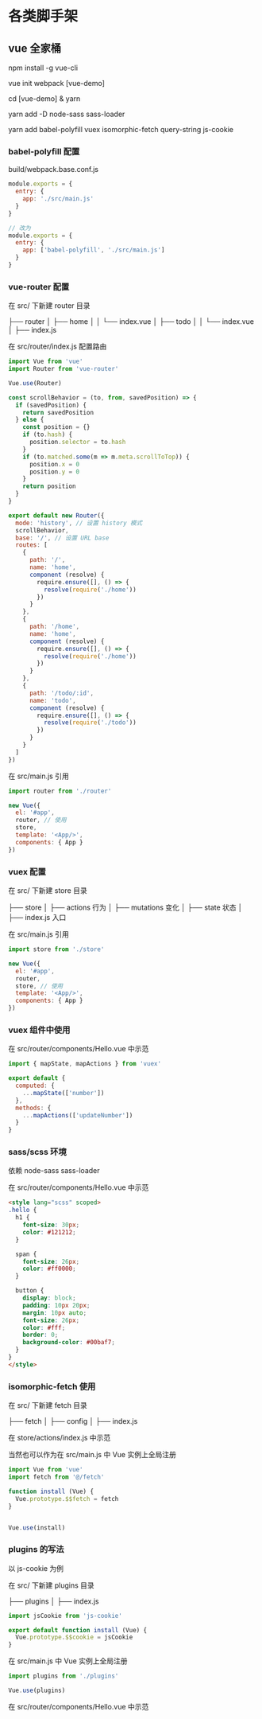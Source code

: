 # 各类脚手架

## vue 全家桶

npm install -g vue-cli

vue init webpack [vue-demo]

cd [vue-demo] & yarn

yarn add -D node-sass sass-loader

yarn add babel-polyfill vuex isomorphic-fetch query-string js-cookie

### babel-polyfill 配置

build/webpack.base.conf.js

``` JavaScript
module.exports = {
  entry: {
    app: './src/main.js'
  }
}

// 改为
module.exports = {
  entry: {
    app: ['babel-polyfill', './src/main.js']
  }
}
```

### vue-router 配置

在 src/ 下新建 router 目录

├── router
│   ├── home
│   │   └── index.vue
│   ├── todo
│   │   └── index.vue
│   ├── index.js

在 src/router/index.js 配置路由

``` JavaScript
import Vue from 'vue'
import Router from 'vue-router'

Vue.use(Router)

const scrollBehavior = (to, from, savedPosition) => {
  if (savedPosition) {
    return savedPosition
  } else {
    const position = {}
    if (to.hash) {
      position.selector = to.hash
    }
    if (to.matched.some(m => m.meta.scrollToTop)) {
      position.x = 0
      position.y = 0
    }
    return position
  }
}

export default new Router({
  mode: 'history', // 设置 history 模式
  scrollBehavior,
  base: '/', // 设置 URL base
  routes: [
    {
      path: '/',
      name: 'home',
      component (resolve) {
        require.ensure([], () => {
          resolve(require('./home'))
        })
      }
    },
    {
      path: '/home',
      name: 'home',
      component (resolve) {
        require.ensure([], () => {
          resolve(require('./home'))
        })
      }
    },
    {
      path: '/todo/:id',
      name: 'todo',
      component (resolve) {
        require.ensure([], () => {
          resolve(require('./todo'))
        })
      }
    }
  ]
})
```

在 src/main.js 引用

``` JavaScript
import router from './router'

new Vue({
  el: '#app',
  router, // 使用
  store,
  template: '<App/>',
  components: { App }
})
```

### vuex 配置

在 src/ 下新建 store 目录

├── store
│   ├── actions 行为
│   ├── mutations 变化
│   ├── state 状态
│   ├── index.js 入口

在 src/main.js 引用

``` JavaScript
import store from './store'

new Vue({
  el: '#app',
  router,
  store, // 使用
  template: '<App/>',
  components: { App }
})
```

### vuex 组件中使用

在 src/router/components/Hello.vue 中示范

``` JavaScript
import { mapState, mapActions } from 'vuex'

export default {
  computed: {
    ...mapState(['number'])
  },
  methods: {
    ...mapActions(['updateNumber'])
  }
}
```

### sass/scss 环境

依赖 node-sass sass-loader

在 src/router/components/Hello.vue 中示范

``` HTML
<style lang="scss" scoped>
.hello {
  h1 {
    font-size: 30px;
    color: #121212;
  }

  span {
    font-size: 26px;
    color: #ff0000;
  }

  button {
    display: block;
    padding: 10px 20px;
    margin: 10px auto;
    font-size: 26px;
    color: #fff;
    border: 0;
    background-color: #00baf7;
  }
}
</style>
```

### isomorphic-fetch 使用

在 src/ 下新建 fetch 目录

├── fetch
│   ├── config
│   ├── index.js

在 store/actions/index.js 中示范

当然也可以作为在 src/main.js 中 Vue 实例上全局注册

``` JavaScript
import Vue from 'vue'
import fetch from '@/fetch'

function install (Vue) {
  Vue.prototype.$$fetch = fetch
}


Vue.use(install)
```

### plugins 的写法

以 js-cookie 为例

在 src/ 下新建 plugins 目录

├── plugins
│   ├── index.js

``` JavaScript
import jsCookie from 'js-cookie'

export default function install (Vue) {
  Vue.prototype.$$cookie = jsCookie
}
```

在 src/main.js 中 Vue 实例上全局注册

``` JavaScript
import plugins from './plugins'

Vue.use(plugins)
```

在 src/router/components/Hello.vue 中示范

